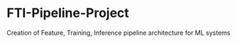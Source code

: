 # FTI-Pipeline-Project
Creation of Feature, Training, Inference pipeline architecture for ML systems

